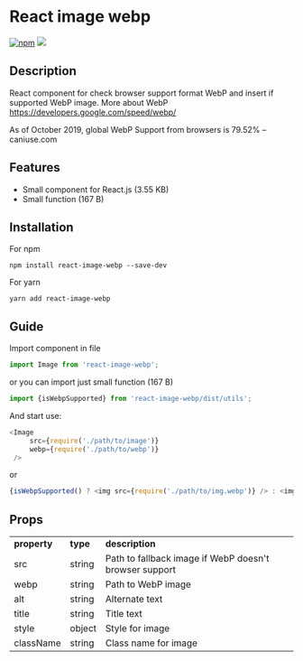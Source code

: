 # React image webp
[![npm][npm]][npm-url]
![](http://img.badgesize.io/DonRai/react-image-webp/master/dist/index.js.svg?compression=gzip)

## Description
React component for check browser support format WebP and insert if supported WebP image. More about WebP https://developers.google.com/speed/webp/

As of October 2019, global WebP Support from browsers is 79.52% – caniuse.com

## Features
- Small component for React.js (3.55 KB)
- Small function (167 B)

## Installation
For npm
```
npm install react-image-webp --save-dev
```
For yarn
```
yarn add react-image-webp
```

## Guide

Import component in file
```js
import Image from 'react-image-webp';
```
or you can import just small function (167 B)
```js
import {isWebpSupported} from 'react-image-webp/dist/utils';
```

And start use:
```js
<Image
     src={require('./path/to/image')}
     webp={require('./path/to/webp')}
 />
 ```
 or
 ```js
{isWebpSupported() ? <img src={require('./path/to/img.webp')} /> : <img src={require('./path/to/img.png')} /> }
 ```
## Props
 <table>
 <tr>
 <td><strong>property</strong></td>
 <td><strong>type</strong></td>
 <td><strong>description</strong></td>
 </tr>
 <tr>
 <td>src</td>
 <td>string</td>
 <td>Path to fallback image if WebP doesn't browser support</td>
 </tr>
 <tr>
 <td>webp</td>
 <td>string</td>
 <td>Path to WebP image</td>
 </tr>
 <tr>
 <td>alt</td>
 <td>string</td>
 <td>Alternate text</td>
 </tr>
 <tr>
 <td>title</td>
 <td>string</td>
 <td>Title text</td>
 </tr>
 <tr>
 <td>style</td>
 <td>object</td>
 <td>Style for image</td>
 </tr>
 <tr>
 <td>className</td>
 <td>string</td>
 <td>Class name for image</td>
 </tr>
 </table>

[npm]: https://img.shields.io/npm/v/react-image-webp.svg
[npm-url]: https://www.npmjs.com/package/react-image-webp
